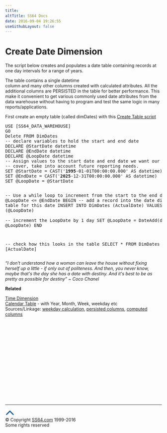 ```yaml
---
title:
altTitle: SS64 Docs
date: 2016-09-04 19:26:55
useGithubLayout: false
---
```

<!-- #BeginLibraryItem "/Library/head_sql.lbi" --><!-- #EndLibraryItem --><h1>Create Date Dimension</h1>
<p>The script below creates and populates a date table containing records 
at one day intervals for a range of years.


The table contains a single datetime  
column and many other columns created with calculated attributes. All the additional columns are PERSISTED in the table for better performance.
This make it convenient to get various commonly 
used date attributes from the data warehouse without having to program and test 
the same logic in many reports/applications.</p>
<p>First create an empty table (called dimDates) with this <a href="syntax-dimdates-create.html">Create Table script</a></p>
<pre>USE [SS64_DATA_WAREHOUSE]
GO
Delete FROM DimDates
-- declare variables to hold the start and end date
DECLARE @StartDate datetime
DECLARE @EndDate datetime
DECLARE @LoopDate datetime
-- Assign values to the start date and end date we want our reports to 
-- cover, take into account future reporting needs.
SET @StartDate = CAST('<b>1995</b>-01-01T00:00:00.000' AS datetime)
SET @EndDate = CAST('<b>2025</b>-12-31T00:00:00.000' AS datetime)
SET @LoopDate = @StartDate

-- Use a while loop to increment from the start to the end date
WHILE @LoopDate &lt;= @EndDate
  BEGIN
     -- add a record into the date dimension table for this date
    INSERT INTO DimDates (ActualDate) VALUES (@LoopDate)  
     -- increment the LoopDate by 1 day
    SET @LoopDate = DateAdd(day, 1, @LoopDate)
  END

-- check how this looks in the table
SELECT * FROM DimDates order by [ActualDate]</pre>
<p class="quote"><i>“I don't understand how a woman can leave the house without fixing herself up a little - if only out of politeness. And then, you never know, maybe that's the day she has a date with destiny. And it's best to be as pretty as possible for destiny” ~ Coco Chanel</i></p>
<p><b>Related</b></p>
<p><a href="syntax-dimtimes.html">Time Dimension</a><br>
<a href="http://www.made2mentor.com/2011/04/calendar-tables-why-you-need-one/">Calendar Table</a> - with Year, Month, Week, weekday etc<br>
Sources/Linkage: <a href="http://stackoverflow.com/questions/1803561/deterministic-scalar-function%20%20-to-get-day-of-week-for-a-date">weekday calculation</a>, <a href="http://msmvps.com/blogs/robfarley/archive/2009/12/08/t-sql-tuesday-a-date-dimension-table-with-computed-columns.aspx">persisted columns</a>, <a href="http://www.bidn.com/blogs/DevinKnight/ssis/1243/date-dimension-using-computed-columns">computed columns</a> <br>
</p><!-- #BeginLibraryItem "/Library/foot_sql.lbi" --><p>
<!-- ss64-sql -->
<ins class="adsbygoogle" style="display:inline-block;width:300px;height:250px" data-ad-client="ca-pub-6140977852749469" data-ad-slot="6953563613"></ins>
<script>
(adsbygoogle = window.adsbygoogle || []).push({});
</script></p>
<hr>
<div id="bl" class="footer"><a href="syntax-dimdates.html#"><img src="../images/top.png" width="30" height="22" alt="Back to the Top"></a></div>
<div id="br" class="footer, tagline">© Copyright <a href="http://ss64.com/">SS64.com</a> 1999-2016<br>
Some rights reserved</div><!-- #EndLibraryItem -->

